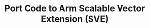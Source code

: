 ---
# ================================================================================
#       Edit
# ================================================================================

title: "Port Code to Arm Scalable Vector Extension (SVE)"
# Should start with a verb, have no adjectives (amazing, cool, etc.), and be as concise as possible.

description: >
    Learning path for porting code from Arm NEON to the Scalable Vector Extension (SVE).
# One sentance, is a quick summary of this learning path, viewable when searching through all learning paths. 

minutes_to_complete: 20   
# Always measured in minutes. Should be an integer, to complete the learning path (not just read it).

who_is_this_for: >
    Learning path for software developers using SIMD instructions for High-Performance Computing, Machine Learning, Digital Signal Processing, Audio and Video Codec applications.
# One sentence that should indicate exactly who the target audience is (developers in X industries using Y tools/software for Z use-case).

learning_objectives: 
    - Understand the differences between SVE and NEON for vectorization
    - Compile code for SVE-capable Arm processors
    - Run SVE instructions on any Armv8-A processor
# 2-5 bullet points, one sentance each. Should start with a verb (Deploy, Measure) and indicate the value of the objective if possible.

prerequisites:
    - General knowledge about SIMD processing, vectorization or Arm NEON.
# List any prereqs needed before this learning path can be completed. Can include:
    # Online service accounts                                   (An Amazon Web Services account)
    # Prior knowledge                                           (Some familiarity with embedded programing)
    # Previous learning paths                                   (The Learning Path: Getting Started with Arm Virtual Hardware)
    # Particular tools/environments already being initialized   (An EC2 instance with AVH installed)





##### Tags
# Don't enter whitespace. An underscore will be visually replaced with whitespace.

skilllevels: Introductory
# Options:
    # Getting-Started   (for a basic overview of certain tools/softwares/topics)
    # Introductory      (the next stage up from getting started)
    # Experienced       (for topics that require a fair amount of background knowledge in tools/softwares/topics to complete)

armips:
    # Groups of IP      (Cortex-M, Cortex-A, Cortex-R, Neoverse, GPU, System IP, etc.)
    # or Specific IP    (Cortex-M7, Neoverse-N1, AHB_Cache, etc.)
    - Neoverse
    - Cortex-A75
    - Cortex-A55
   

tools:
    # Environments      (AWS_EC2)
    # Toolchains        (GCC, Arm_Compiler_for_Embedded)
    # IDEs              (Arm Development Studio, VS_Code)
    # Online tools      (GitHub, Jenkins)
    # General tools     (cbuild)
    - GCC
    - Armclang

softwares:
    # Languages         (Python, Go, MongoDB, Assembly, Java)

operatingsystems:
    # OSes              (Linux, Windows, macOS, FreeRTOS, Bare-metal)
    - Linux

subjects:
    # Unique list per main topic. Select from existing list.
    - HPC

developerprograms:
    - 

# ================================================================================
#       FIXED, DO NOT MODIFY
# ================================================================================
weight: 1                       # _index.md always has weight of 1 to order correctly
layout: "learningpathall"       # All files under learning paths have this same wrapper
learning_path_main_page: "yes"  # Indicates this should be surfaced when looking for related content. Only set for _index.md of learning path content.
---